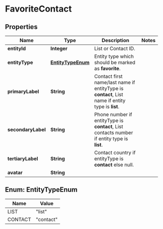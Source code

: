 
# FavoriteContact

## Properties
Name | Type | Description | Notes
------------ | ------------- | ------------- | -------------
**entityId** | **Integer** | List or Contact ID. | 
**entityType** | [**EntityTypeEnum**](#EntityTypeEnum) | Entity type which should be marked as **favorite**. | 
**primaryLabel** | **String** | Contact first name/last name if entityType is **contact**, List name if entity type is **list**. | 
**secondaryLabel** | **String** | Phone number if entityType is **contact**, List contacts number if entity type is **list**. | 
**tertiaryLabel** | **String** | Contact country if entityType is **contact** else null. | 
**avatar** | **String** |  | 


<a name="EntityTypeEnum"></a>
## Enum: EntityTypeEnum
Name | Value
---- | -----
LIST | &quot;list&quot;
CONTACT | &quot;contact&quot;



